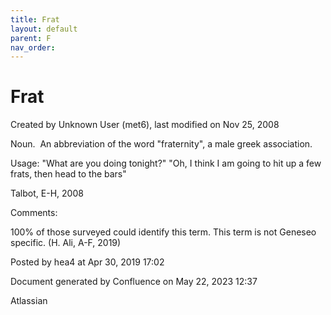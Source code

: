 ```yaml
---
title: Frat
layout: default
parent: F
nav_order:
---
```


# Frat

Created by  Unknown User (met6), last modified on Nov 25, 2008

Noun.  An abbreviation of the word &quot;fraternity&quot;, a male greek association.

Usage: &quot;What are you doing tonight?&quot; &quot;Oh, I think I am going to hit up a few frats, then head to the bars&quot;

Talbot, E-H, 2008

Comments:

100% of those surveyed could identify this term. This term is not Geneseo specific. (H. Ali, A-F, 2019)

Posted by hea4 at Apr 30, 2019 17:02

Document generated by Confluence on May 22, 2023 12:37

Atlassian
